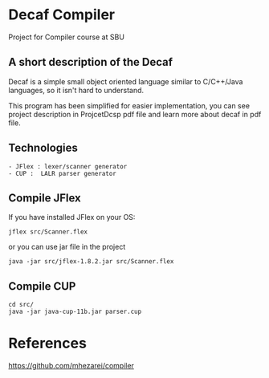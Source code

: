 # Decaf Compiler
Project for Compiler course at SBU

## A short description of the Decaf
Decaf is a simple small object oriented language similar to C/C++/Java languages, so it isn't hard to understand. 

This program has been simplified for easier implementation, you can see project description in ProjcetDcsp pdf file and learn more about decaf in pdf file.

## Technologies
```
- JFlex : lexer/scanner generator
- CUP :  LALR parser generator
```

## Compile JFlex
If you have installed JFlex on your OS:
```commandline
jflex src/Scanner.flex
```
or you can use jar file in the project
```commandline
java -jar src/jflex-1.8.2.jar src/Scanner.flex
```

## Compile CUP
```commandline
cd src/
java -jar java-cup-11b.jar parser.cup
```

# References
https://github.com/mhezarei/compiler